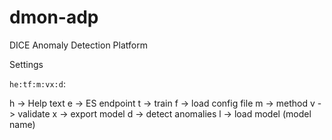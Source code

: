 # dmon-adp
DICE Anomaly Detection Platform

Settings

```he:tf:m:vx:d```:

h -> Help text
e -> ES endpoint
t -> train
f -> load config file
m -> method
v -> validate
x -> export model
d -> detect anomalies
l -> load model (model name)

